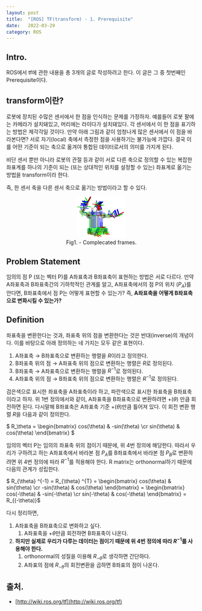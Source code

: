 ```yaml
---
layout: post
title:  "[ROS] TF(transform) - 1. Prerequisite"
date:   2022-03-29
category: ROS
---
```


## Intro.
ROS에서 tf에 관한 내용을 총 3개의 글로 작성하려고 한다. 이 글은 그 중 첫번째인 Prerequisite이다. 

## transform이란?
로봇에 장치된 수많은 센서에서 한 점을 인식하는 문제를 가정하자. 예를들어 로봇 팔에는 카메라가 설치돼있고, 머리에는 라이다가 설치돼있다. 각 센서에서 이 한 점을 표기하는 방법은 제각각일 것이다. 만약 아래 그림과 같이 엄청나게 많은 센서에서 이 점을 바라본다면? 서로 자기(local) 축에서 측정한 점을 사용하기는 불가능에 가깝다. 결국 이를 어떤 기준이 되는 축으로 옮겨야 통합된 데이터로서의 의미를 가지게 된다.

비단 센서 뿐만 아니라 로봇의 관절 등과 같이 서로 다른 축으로 정의할 수 있는 복잡한 좌표계를 하나의 기준이 되는 (또는 상대적인 위치를 설정할 수 있는) 좌표계로 옮기는 방법을 transform이라 한다. 

즉, 한 센서 축을 다른 센서 축으로 옮기는 방법이라고 할 수 있다.
<center>
<figure>
	<img src="/public/img/ros/frames2.png" alt="" width="30%" height="30%"> 
	<figcaption>Fig1. - Complecated frames.</figcaption>
</figure>
</center>

## Problem Statement
임의의 점 P (또는 벡터 P)를 A좌표축과 B좌표축이 표현하는 방법은 서로 다르다. 만약 A좌표축과 B좌표축간의 기하학적인 관계를 알고, A좌표축에서의 점 P의 위치 ($P_A$)를 안다면, B좌표축에서 점 P는 어떻게 표현할 수 있는가? 즉, **A좌표축을 어떻게 B좌표축으로 변화시킬 수 있는가?**

## Definition
좌표축을 변환한다는 것과, 좌표축 위의 점을 변환한다는 것은 반대(inverse)의 개념이다. 이를 바탕으로 아래 정의하는 네 가지는 모두 같은 표현이다.

1. A좌표축 → B좌표축으로 변환하는 행렬을 $R$이라고 정의한다.
2. B좌표축 위의 점 → A좌표축 위의 점으로 변환하는 행렬은 $R$로 정의된다.
3. B좌표축 → A좌표축으로 변환하는 행렬을 $R^{-1}$로 정의된다.
4. A좌표축 위의 점 → B좌표축 위의 점으로 변환하는 행렬은 $R^{-1}$로 정의된다.

검은색으로 표시한 좌표축을 A좌표축이라 하고, 파란색으로 표시한 좌표축을 B좌표축이라고 하자.
위 1번 정의에서와 같이, A좌표축을 B좌표축으로 변환하려면 +($\theta$) 만큼 회전하면 된다. 다시말해 B좌표축은 A좌표축 기준 +($\theta$)만큼 틀어져 있다. 이 회전 변환 행렬 $R$을 다음과 같이 정의한다.

$ R_\theta =  \begin{bmatrix} cos(\theta) & -sin(\theta) \cr sin(\theta) & cos(\theta) \end{bmatrix} $

임의의 벡터 P는 임의의 좌표축 위의 점이기 때문에, 위 4번 정의에 해당한다. 따라서 우리가 구하려고 하는 A좌표축에서 바라본 점 $P_A$를 B좌표축에서 바라본 점 $P_B$로 변환하려면 위 4번 정의에 따라 $R^{-1}$를 적용해야 한다. R matrix는 orthonormal하기 때문에 다음의 관계가 성립한다.

$ R_{\theta} ^{-1} = R_{\theta} ^{T} = \begin{bmatrix} cos(\theta) & sin(\theta) 
\cr -sin(\theta) & cos(\theta) \end{bmatrix} = \begin{bmatrix} cos(-\theta) & -sin(-\theta) 
\cr sin(-\theta) & cos(-\theta) \end{bmatrix} = R_{(-\theta)}$

다시 정리하면, 
1. A좌표축을 B좌표축으로 변화하고 싶다.
    1. A좌표축을 $+\theta$만큼 회전하면 B좌표축이 나온다.
2. **하지만 실제로 우리가 다루는 데이터는 점이기 때문에 위 4번 정의에 따라 $R^{-1}$를 사용해야 한다.**
    1. orthonormal의 성질을 이용해 $R_{-\theta}$로 생각하면 간단하다.
    2. A좌표의 점에 $R_{-\theta}$의 회전변환을 곱하면 B좌표의 점이 나온다.


## 출처.
- [http://wiki.ros.org/tf](http://wiki.ros.org/tf)